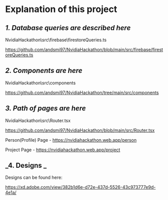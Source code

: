 # Explanation of this project

## _1. Database queries are described here_

NvidiaHackathon\src\firebase\firestoreQueries.ts

https://github.com/andsmi97/NvidiaHackathon/blob/main/src/firebase/firestoreQueries.ts

## _2. Components are here_

NvidiaHackathon\src\components

https://github.com/andsmi97/NvidiaHackathon/tree/main/src/components

## _3. Path of pages are here_

NvidiaHackathon\src\Router.tsx

https://github.com/andsmi97/NvidiaHackathon/blob/main/src/Router.tsx

Person(Profile) Page - https://nvidiahackathon.web.app/person

Project Page - https://nvidiahackathon.web.app/project

## _4. Designs _

Designs can be found here:

https://xd.adobe.com/view/382b1d6e-d72e-437d-5526-43c973777e9d-4e1a/
